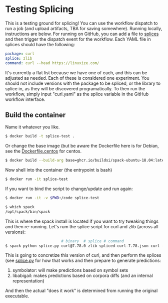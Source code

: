 # Testing Splicing

This is a testing ground for splicing! You can use the workflow dispatch to run
a job (and upload artifacts, TBA for saving somewhere). Running locally, instructions are below.
For running on GitHub, you can add a file to [splices](splices) and then trigger the dispatch
event for the workflow. Each YAML file in splices should have the following:

```yaml
package: curl
splice: zlib
command: curl --head https://linuxize.com/
```

It's currently a flat list because we have one of each, and this can be adjusted as needed.
Each of these is considered one experiment. You should not include versions with the package
to be spliced, or the library to splice in, as they will be discovered programatically.
To then run the workflow, simply input "curl.yaml" as the splice variable in the GitHub
workflow interface.

## Build the container

Name it whatever you like.

```bash
$ docker build -t splice-test .
```

Or change the base image (but be aware the Dockerfile here is for Debian, see the [Dockerfile.centos](Dockerfile.centos)
for centos.

```bash
$ docker build --build-arg base=ghcr.io/buildsi/spack-ubuntu-18.04:latest splice-test .
```

Now shell into the container (the entrypoint is bash)

```bash
$ docker run -it splice-test
```

If you want to bind the script to change/update and run again:

```bash
$ docker run -it -v $PWD:/code splice-test
```

```bash
$ which spack
/opt/spack/bin/spack
```

This is where the spack install is located if you want to try tweaking things and then re-running.
Let's rum the splice script for curl and zlib (across all versions):

```bash
                         # binary  # splice # command
$ spack python splice.py curl@7.78.0 zlib spliced-curl-7.78.json curl --head https://linuxize.com/
```

This is going to concretize this version of curl, and then perform the splices (see [splice.py](splice.py) for how that works
and then prepare to generate predictions:

1. symbolator: will make predictions based on symbol sets
2. libabigail: makes predictions based on corpora diffs (and an internal representation)

And then the actual "does it work" is determined from running the original executable.
